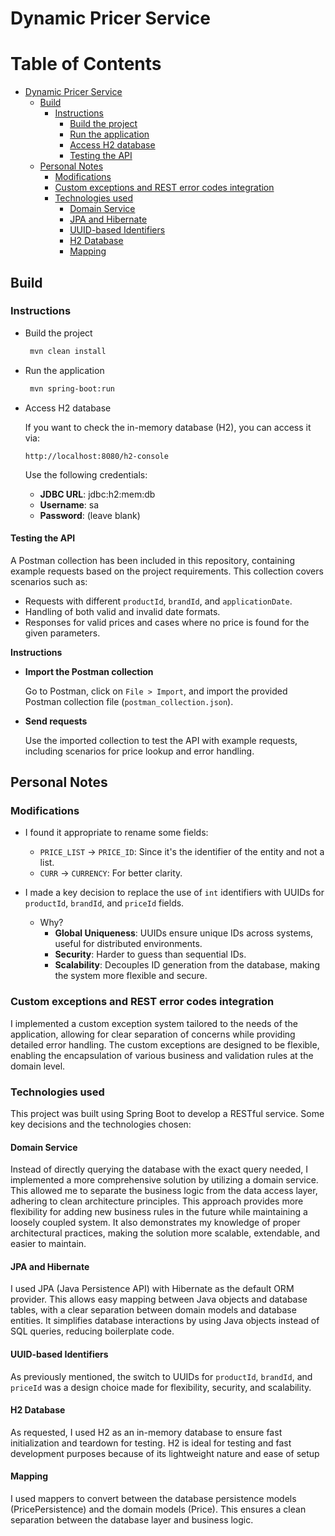 # Dynamic Pricer Service

# Table of Contents

- [Dynamic Pricer Service](#dynamic-pricer-service)
    - [Build](#build)
        - [Instructions](#instructions)
            - [Build the project](#instructions)
            - [Run the application](#instructions)
            - [Access H2 database](#instructions)
            - [Testing the API](#testing-the-api)
    - [Personal Notes](#personal-notes)
        - [Modifications](#modifications)
        - [Custom exceptions and REST error codes integration](#custom-exceptions-and-rest-error-codes-integration)
        - [Technologies used](#technologies-used)
            - [Domain Service](#domain-service)
            - [JPA and Hibernate](#jpa-and-hibernate)
            - [UUID-based Identifiers](#uuid-based-identifiers)
            - [H2 Database](#h2-database)
            - [Mapping](#mapping)

## Build

### Instructions

- Build the project

    ```bash
     mvn clean install
    ```
- Run the application
    ```bash
     mvn spring-boot:run
    ```
- Access H2 database

  If you want to check the in-memory database (H2), you can access it via:
  ```
  http://localhost:8080/h2-console
  ```
  Use the following credentials:
    - **JDBC URL**: jdbc:h2:mem:db
    - **Username**: sa
    - **Password**: (leave blank)

#### Testing the API

A Postman collection has been included in this repository, containing example requests based on the project
requirements.
This collection covers scenarios such as:

- Requests with different `productId`, `brandId`, and `applicationDate`.
- Handling of both valid and invalid date formats.
- Responses for valid prices and cases where no price is found for the given parameters.

**Instructions**

- **Import the Postman collection**

  Go to Postman, click on `File > Import`, and import the provided Postman collection file (`postman_collection.json`).

- **Send requests**

  Use the imported collection to test the API with example requests, including scenarios for price lookup and error
  handling.

## Personal Notes

### Modifications

- I found it appropriate to rename some fields:
    - `PRICE_LIST` -> `PRICE_ID`: Since it's the identifier of the entity and not a list.
    - `CURR` -> `CURRENCY`: For better clarity.

- I made a key decision to replace the use of `int` identifiers with UUIDs for `productId`, `brandId`, and `priceId`
  fields.
    - Why?
        - **Global Uniqueness**: UUIDs ensure unique IDs across systems, useful for distributed environments.
        - **Security**: Harder to guess than sequential IDs.
        - **Scalability**: Decouples ID generation from the database, making the system more flexible and secure.

### Custom exceptions and REST error codes integration

I implemented a custom exception system tailored to the needs of the application, allowing for clear separation of
concerns while providing detailed error handling. The custom exceptions are designed to be flexible, enabling the
encapsulation of various business and validation rules at the domain level.

### Technologies used

This project was built using Spring Boot to develop a RESTful service.
Some key decisions and the technologies chosen:

#### Domain Service

Instead of directly querying the database with the exact query needed, I implemented a more comprehensive solution
by utilizing a domain service. This allowed me to separate the business logic from the data access layer, adhering
to clean architecture principles. This approach provides more flexibility for adding new business rules in the
future while maintaining a loosely coupled system. It also demonstrates my knowledge of proper architectural
practices, making the solution more scalable, extendable, and easier to maintain.

#### JPA and Hibernate

I used JPA (Java Persistence API) with Hibernate as the default ORM provider. This allows easy mapping between
Java objects and database tables, with a clear separation between domain models and database entities. It
simplifies database interactions by using Java objects instead of SQL queries, reducing boilerplate code.

#### UUID-based Identifiers

As previously mentioned, the switch to UUIDs for `productId`, `brandId`, and `priceId` was a design choice made
for flexibility, security, and scalability.

#### H2 Database

As requested, I used H2 as an in-memory database to ensure fast initialization and teardown for testing. H2 is
ideal for testing and fast development purposes because of its lightweight nature and ease of setup

#### Mapping

I used mappers to convert between the database persistence models (PricePersistence) and the domain models
(Price). This ensures a clean separation between the database layer and business logic.

